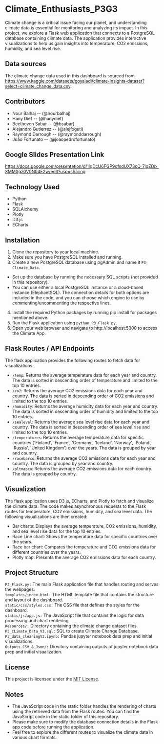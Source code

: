 # Climate_Enthusiasts_P3G3
Climate change is a critical issue facing our planet, and understanding climate data is essential for monitoring and analyzing its impact. In this project, we explore a Flask web application that connects to a PostgreSQL database containing climate data. The application provides interactive visualizations to help us gain insights into temperature, CO2 emissions, humidity, and sea level rise.

## Data sources
The climate change data used in this dashboard is sourced from https://www.kaggle.com/datasets/goyaladi/climate-insights-dataset?select=climate_change_data.csv.

## Contributors
- Nour Balhaj -- (@nourbalhaj)
- Hany Dief -- (@hanydief)
- Beethoven Sabar -- (@bsabar)
- Alejandro Gutierrez -- (@alejfxguti)
- Raymond Darrough -- (@raymonddarrough)
- João Fortunato -- (@joaopedrofortunato)

## Google Slides Presentation Link
https://docs.google.com/presentation/d/1iqDcU6FGP9ofsdUX73cQ_7jqZDb_SMMXgz0V0N04E2w/edit?usp=sharing

## Technology Used

- Python
- Flask
- SQLAlchemy
- Plotly
- D3.js
- ECharts

## Installation

1. Clone the repository to your local machine.
2. Make sure you have PostgreSQL installed and running.
3. Create a new PostgreSQL database using pgAdmin and name it `P3-Climate_Data`.
  - Set up the database by running the necessary SQL scripts (not provided in this repository).
  - You can use either a local PostgreSQL instance or a cloud-based instance (ElephantSQL). The connection details for both options are included in the code, and you can choose which engine to use by commenting/uncommenting the respective lines.
4. Install the required Python packages by running pip install for packages mentioned above.
5. Run the Flask application using `python P3_Flask.py`.
6. Open your web browser and navigate to http://localhost:5000 to access the Climate App.

## Flask Routes / API Endpoints
The flask application provides the following routes to fetch data for visualizations:

- `/temp`: Returns the average temperature data for each year and country. The data is sorted in descending order of temperature and limited to the top 10 entries.
- `/co2`: Returns the average CO2 emissions data for each year and country. The data is sorted in descending order of CO2 emissions and limited to the top 10 entries.
- `/humidity`: Returns the average humidity data for each year and country. The data is sorted in descending order of humidity and limited to the top 10 entries.
- `/sealevel`: Returns the average sea level rise data for each year and country. The data is sorted in descending order of sea level rise and limited to the top 10 entries.
- `/temperatures`:  Returns the average temperature data for specific countries ('Finland', 'France', 'Germany', 'Iceland', 'Norway', 'Poland', 'Russia', 'United Kingdom') over the years. The data is grouped by year and country.
- `/racebarco`: Returns the average CO2 emissions data for each year and country. The data is grouped by year and country.
- `/pltmapco`: Returns the average CO2 emissions data for each country. The data is grouped by country.

## Visualization
The flask application uses D3.js, ECharts, and Plotly to fetch and visualize the climate data. The code makes asynchronous requests to the Flask routes for temperature, CO2 emissions, humidity, and sea level data. The following visualizations are then created:
- Bar charts: Displays the average temperature, CO2 emissions, humidity, and sea level rise data for the top 10 entries.
- Race Line chart: Shows the temperature data for specific countries over the years.
- Race bar chart: Compares the temperature and CO2 emissions data for different countries over the years.
- Plotly map: Presents the average CO2 emissions data for each country.

## Project Structure
`P3_Flask.py:` The main Flask application file that handles routing and serves the webpages. \
`templates/index.html:` The HTML template file that contains the structure and layout of the dashboard. \
`static/css/styles.css:` The CSS file that defines the styles for the dashboard. \
`static/js/app.js:` The JavaScript file that contains the logic for data processing and chart rendering. \
`Resources/:` Directory containing the climate change dataset files. \
`P3_CLimate_Data_V3.sql:` SQL to create Climate Change Database. \
`P3_data_cleaningV3.ipynb:` Pandas jupyter notebook data prep and initial visualizations. \
`Outputs_CSV_&_Json/:` Directory containing outputs of jupyter notebook data prep and initial visualization. 

## License

This project is licensed under the [MIT License](LICENSE).

## Notes
- The JavaScript code in the static folder handles the rendering of charts using the retrieved data from the Flask routes. You can find the JavaScript code in the static folder of this repository.
- Please make sure to modify the database connection details in the Flask app code before running the application.
- Feel free to explore the different routes to visualize the climate data in various chart formats.
